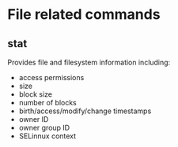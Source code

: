 # File related commands

## stat

Provides file and filesystem information including:

- access permissions
- size
- block size
- number of blocks
- birth/access/modify/change timestamps
- owner ID
- owner group ID
- SELinnux context
